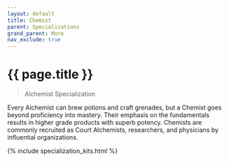 ```yaml
---
layout: default
title: Chemist
parent: Specializations
grand_parent: More
nav_exclude: true
---
```


# {{ page.title }}

> Alchemist Specialization

Every Alchemist can brew potions and craft grenades, but a Chemist goes beyond proficiency into mastery. Their emphasis on the fundamentals results in higher grade products with superb potency. Chemists are commonly recruited as Court Alchemists, researchers, and physicians by influential organizations.

{% include specialization_kits.html %}